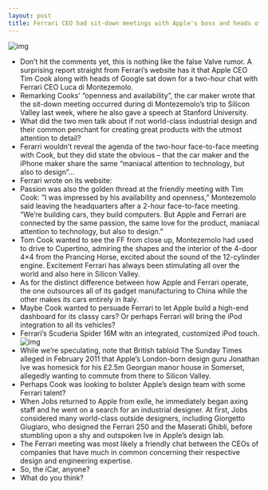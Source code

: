 ```yaml
---
layout: post
title: Ferrari CEO had sit-down meetings with Apple's boss and heads of Google
---
```

![img](http://media.idownloadblog.com/wp-content/uploads/2012/04/Ferrari-logo.jpg)
* Don’t hit the comments yet, this is nothing like the false Valve rumor. A surprising report straight from Ferrari’s website has it that Apple CEO Tim Cook along with heads of Google sat down for a two-hour chat with Ferrari CEO Luca di Montezemolo.
* Remarking Cooks’ “openness and availability”, the car maker wrote that the sit-down meeting occurred during di Montezemolo’s trip to Silicon Valley last week, where he also gave a speech at Stanford University.
* What did the two men talk about if not world-class industrial design and their common penchant for creating great products with the utmost attention to detail?
* Ferarri wouldn’t reveal the agenda of the two-hour face-to-face meeting with Cook, but they did state the obvious – that the car maker and the iPhone maker share the same “maniacal attention to technology, but also to design”…
* Ferrari wrote on its website:
* Passion was also the golden thread at the friendly meeting with Tim Cook: ”I was impressed by his availability and openness,” Montezemolo said leaving the headquarters after a 2-hour face-to-face meeting. “We’re building cars, they build computers. But Apple and Ferrari are connected by the same passion, the same love for the product, maniacal attention to technology, but also to design.”
* Tom Cook wanted to see the FF from close up, Montezemolo had used to drive to Cupertino, admiring the shapes and the interior of the 4-door 4×4 from the Prancing Horse, excited about the sound of the 12-cylinder engine. Excitement Ferrari has always been stimulating all over the world and also here in Silicon Valley.
* As for the distinct difference between how Apple and Ferrari operate, the one outsources all of its gadget manufacturing to China while the other makes its cars entirely in Italy.
* Maybe Cook wanted to persuade Ferrari to let Apple build a high-end dashboard for its classy cars? Or perhaps Ferrari will bring the iPod integration to all its vehicles?
* Ferrari’s Scuderia Spider 16M witn an integrated, customized iPod touch.
![img](http://media.idownloadblog.com/wp-content/uploads/2012/04/Ferrari-Scuderia-Spider-16M-integrated-iPod-touch.jpg)
* While we’re speculating, note that British tabloid The Sunday Times alleged in February 2011 that Apple’s London-born design guru Jonathan Ive was homesick for his £2.5m Georgian manor house in Somerset, allegedly wanting to commute from there to Silicon Valley.
* Perhaps Cook was looking to bolster Apple’s design team with some Ferrari talent?
* When Jobs returned to Apple from exile, he immediately began axing staff and he went on a search for an industrial designer. At first, Jobs considered many world-class outside designers, including Giorgetto Giugiaro, who designed the Ferrari 250 and the Maserati Ghibli, before stumbling upon a shy and outspoken Ive in Apple’s design lab.
* The Ferrari meeting was most likely a friendly chat between the CEOs of companies that have much in common concerning their respective design and engineering expertise.
* So, the iCar, anyone?
* What do you think?


